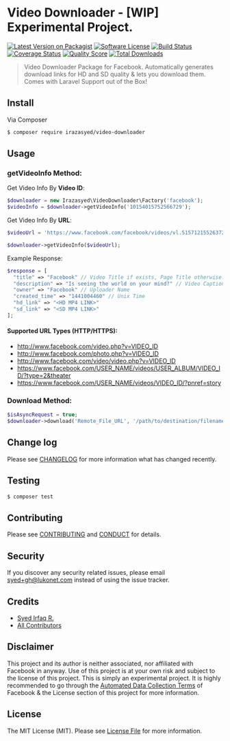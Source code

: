 Video Downloader - [WIP] Experimental Project.
==============================================

[![Latest Version on Packagist][ico-version]][link-packagist]
[![Software License][ico-license]](LICENSE.md)
[![Build Status][ico-travis]][link-travis]
[![Coverage Status][ico-scrutinizer]][link-scrutinizer]
[![Quality Score][ico-code-quality]][link-code-quality]
[![Total Downloads][ico-downloads]][link-downloads]

> Video Downloader Package for Facebook. Automatically generates download links for HD and SD quality & lets you download them.
> Comes with Laravel Support out of the Box!

## Install

Via Composer

``` bash
$ composer require irazasyed/video-downloader
```

## Usage

### getVideoInfo Method:

Get Video Info By **Video ID**:
``` php
$downloader = new Irazasyed\VideoDownloader\Factory('facebook');
$videoInfo = $downloader->getVideoInfo('10154015752566729');
```

Get Video Info By **URL**:
``` php
$videoUrl = 'https://www.facebook.com/facebook/videos/vl.515712155263726/10154015752566729/?type=1&theater';

$downloader->getVideoInfo($videoUrl);
```

Example Response:
```php
$response = [
  "title" => "Facebook" // Video Title if exists, Page Title otherwise.
  "description" => "Is seeing the world on your mind?" // Video Caption
  "owner" => "Facebook" // Uploader Name
  "created_time" => "1441004460" // Unix Time
  "hd_link" => "<HD MP4 LINK>"
  "sd_link" => "<SD MP4 LINK>"
];
```

#### Supported URL Types (HTTP/HTTPS):
- http://www.facebook.com/video.php?v=VIDEO_ID
- http://www.facebook.com/photo.php?v=VIDEO_ID
- http://www.facebook.com/video/video.php?v=VIDEO_ID
- https://www.facebook.com/USER_NAME/videos/USER_ALBUM/VIDEO_ID/?type=2&theater 
- https://www.facebook.com/USER_NAME/videos/VIDEO_ID/?pnref=story

### Download Method:

```php
$isAsyncRequest = true;
$downloader->download('Remote_File_URL', '/path/to/destination/filename.mp4', $isAsyncRequest);
```

## Change log

Please see [CHANGELOG](CHANGELOG.md) for more information what has changed recently.

## Testing

``` bash
$ composer test
```

## Contributing

Please see [CONTRIBUTING](CONTRIBUTING.md) and [CONDUCT](CONDUCT.md) for details.

## Security

If you discover any security related issues, please email syed+gh@lukonet.com instead of using the issue tracker.

## Credits

- [Syed Irfaq R.][link-author]
- [All Contributors][link-contributors]

## Disclaimer

This project and its author is neither associated, nor affiliated with Facebook in anyway. Use of this project is at your own risk and subject to the license of this project. This is simply an experimental project. It is highly recommended to go through the [Automated Data Collection Terms](https://www.facebook.com/apps/site_scraping_tos_terms.php) of Facebook & the License section of this project for more information.

## License

The MIT License (MIT). Please see [License File](LICENSE.md) for more information.

[ico-version]: https://img.shields.io/packagist/v/irazasyed/video-downloader.svg?style=flat-square
[ico-license]: https://img.shields.io/badge/license-MIT-brightgreen.svg?style=flat-square
[ico-travis]: https://img.shields.io/travis/irazasyed/video-downloader/master.svg?style=flat-square
[ico-scrutinizer]: https://img.shields.io/scrutinizer/coverage/g/irazasyed/video-downloader.svg?style=flat-square
[ico-code-quality]: https://img.shields.io/scrutinizer/g/irazasyed/video-downloader.svg?style=flat-square
[ico-downloads]: https://img.shields.io/packagist/dt/irazasyed/video-downloader.svg?style=flat-square

[link-packagist]: https://packagist.org/packages/irazasyed/video-downloader
[link-travis]: https://travis-ci.org/irazasyed/video-downloader
[link-scrutinizer]: https://scrutinizer-ci.com/g/irazasyed/video-downloader/code-structure
[link-code-quality]: https://scrutinizer-ci.com/g/irazasyed/video-downloader
[link-downloads]: https://packagist.org/packages/irazasyed/video-downloader
[link-author]: https://github.com/irazasyed
[link-contributors]: ../../contributors
